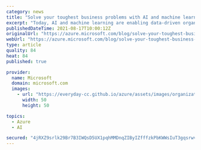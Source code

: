 ```yaml
---
category: news
title: "Solve your toughest business problems with AI and machine learning "
excerpt: "Today, AI and machine learning are enabling data-driven organizations to accelerate their journey to insights and decisions. With all the latest advancements, AI is no longer limited to only those with deep expertise or a cache of data scientists, and many organizations can now adopt AI and machine learning"
publishedDateTime: 2021-08-17T10:00:12Z
originalUrl: "https://azure.microsoft.com/blog/solve-your-toughest-business-problems-with-ai-and-machine-learning/"
webUrl: "https://azure.microsoft.com/blog/solve-your-toughest-business-problems-with-ai-and-machine-learning/"
type: article
quality: 84
heat: 84
published: true

provider:
  name: Microsoft
  domain: microsoft.com
  images:
    - url: "https://everyday-cc.github.io/azure/assets/images/organizations/microsoft.com-50x50.jpg"
      width: 50
      height: 50

topics:
  - Azure
  - AI

secured: "4jRXZ9srlk29Br7B3IWQsD5UX1pqhMMDnqZIByIZfffzkPbKWWsIuT3gqsrwvgCWvo+q+EQR0oZ/LStLDm0Z+chyWK+6Fw2az9nEMixytSnqS+pB3nfWzXVQcn03er2sJDEME6PIaY6IkvU2U5cHK6bEqG9yUpWoLNcEiKHhcQrIex++RVpG8FY5I7H1nv7cIxTKwyuRrOghX6YfCWnA2fs6cgswkhFaNsWTR8AvnbIisVeuvNZugF+oZ8AHYGQl34VfBGpQ9rEnSulMnPLjNd2mrXvEHbPyqXWs02ZANI1Y9EYJSErZIiXB+aiggWJvcX4+Dh9oDa0ubIFVhtppE0zGwzIW164/BYNfFvKKz7k=;TD93EJf4LeYLC+1buvC9WA=="
---
```


